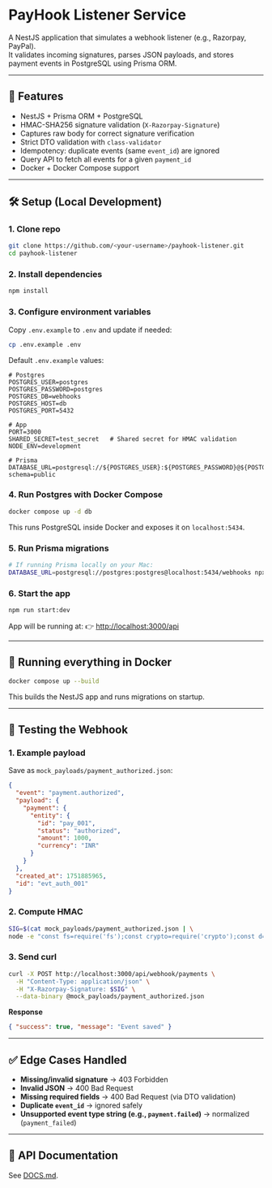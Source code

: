 # PayHook Listener Service

A NestJS application that simulates a webhook listener (e.g., Razorpay, PayPal).  
It validates incoming signatures, parses JSON payloads, and stores payment events in PostgreSQL using Prisma ORM.

---

## 🚀 Features
- NestJS + Prisma ORM + PostgreSQL
- HMAC-SHA256 signature validation (`X-Razorpay-Signature`)
- Captures raw body for correct signature verification
- Strict DTO validation with `class-validator`
- Idempotency: duplicate events (same `event_id`) are ignored
- Query API to fetch all events for a given `payment_id`
- Docker + Docker Compose support

---

## 🛠️ Setup (Local Development)

### 1. Clone repo
```bash
git clone https://github.com/<your-username>/payhook-listener.git
cd payhook-listener
````

### 2. Install dependencies

```bash
npm install
```

### 3. Configure environment variables

Copy `.env.example` to `.env` and update if needed:

```bash
cp .env.example .env
```

Default `.env.example` values:

```dotenv
# Postgres
POSTGRES_USER=postgres
POSTGRES_PASSWORD=postgres
POSTGRES_DB=webhooks
POSTGRES_HOST=db
POSTGRES_PORT=5432

# App
PORT=3000
SHARED_SECRET=test_secret   # Shared secret for HMAC validation
NODE_ENV=development

# Prisma
DATABASE_URL=postgresql://${POSTGRES_USER}:${POSTGRES_PASSWORD}@${POSTGRES_HOST}:${POSTGRES_PORT}/${POSTGRES_DB}?schema=public
```

### 4. Run Postgres with Docker Compose

```bash
docker compose up -d db
```

This runs PostgreSQL inside Docker and exposes it on `localhost:5434`.

### 5. Run Prisma migrations

```bash
# If running Prisma locally on your Mac:
DATABASE_URL=postgresql://postgres:postgres@localhost:5434/webhooks npx prisma migrate dev --name init
```

### 6. Start the app

```bash
npm run start:dev
```

App will be running at:
👉 [http://localhost:3000/api](http://localhost:3000/api)

---

## 🐳 Running everything in Docker

```bash
docker compose up --build
```

This builds the NestJS app and runs migrations on startup.

---

## 🧪 Testing the Webhook

### 1. Example payload

Save as `mock_payloads/payment_authorized.json`:

```json
{
  "event": "payment.authorized",
  "payload": {
    "payment": {
      "entity": {
        "id": "pay_001",
        "status": "authorized",
        "amount": 1000,
        "currency": "INR"
      }
    }
  },
  "created_at": 1751885965,
  "id": "evt_auth_001"
}
```

### 2. Compute HMAC

```bash
SIG=$(cat mock_payloads/payment_authorized.json | \
node -e "const fs=require('fs');const crypto=require('crypto');const d=fs.readFileSync(0);console.log(crypto.createHmac('sha256','test_secret').update(d).digest('hex'))")
```

### 3. Send curl

```bash
curl -X POST http://localhost:3000/api/webhook/payments \
  -H "Content-Type: application/json" \
  -H "X-Razorpay-Signature: $SIG" \
  --data-binary @mock_payloads/payment_authorized.json
```

**Response**

```json
{ "success": true, "message": "Event saved" }
```

---

## ✅ Edge Cases Handled

* **Missing/invalid signature** → 403 Forbidden
* **Invalid JSON** → 400 Bad Request
* **Missing required fields** → 400 Bad Request (via DTO validation)
* **Duplicate `event_id`** → ignored safely
* **Unsupported event type string (e.g., `payment.failed`)** → normalized (`payment_failed`)

---

## 📜 API Documentation

See [DOCS.md](./DOCS.md).
